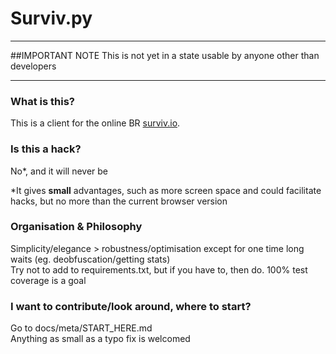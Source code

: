 # Surviv.py

---
##IMPORTANT NOTE
This is not yet in a state usable by anyone other than developers

---

### What is this?
This is a client for the online BR [surviv.io](https://surviv.io).  


### Is this a hack?
No*, and it will never be

*It gives **small** advantages, such as more screen space and could facilitate hacks, but no more than the current browser version  

### Organisation & Philosophy
Simplicity/elegance > robustness/optimisation except for one time long waits (eg. deobfuscation/getting stats)  
Try not to add to requirements.txt, but if you have to, then do.
100% test coverage is a goal

### I want to contribute/look around, where to start?
Go to docs/meta/START_HERE.md  
Anything as small as a typo fix is welcomed
